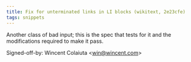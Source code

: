 ```yaml
---
title: Fix for unterminated links in LI blocks (wikitext, 2e23cfe)
tags: snippets
---
```


Another class of bad input; this is the spec that tests for it and the modifications required to make it pass.

Signed-off-by: Wincent Colaiuta &lt;win@wincent.com&gt;
